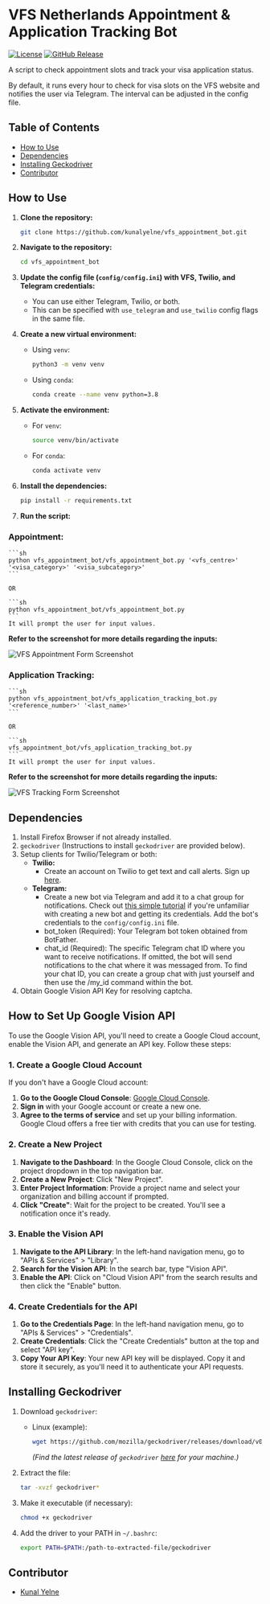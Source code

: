 # VFS Netherlands Appointment & Application Tracking Bot

[![License](https://img.shields.io/github/license/kunalyelne/VFS-Helper-Bot)](https://github.com/kunalyelne/VFS-Helper-Bot/blob/main/LICENSE)
[![GitHub Release](https://img.shields.io/github/v/release/kunalyelne/VFS-Helper-Bot?include_prereleases&logo=github&color=blue)](https://github.com/kunalyelne/VFS-Helper-Bot/releases)


A script to check appointment slots and track your visa application status.

By default, it runs every hour to check for visa slots on the VFS website and notifies the user via Telegram. The interval can be adjusted in the config file.

## Table of Contents

- [How to Use](#how-to-use)
- [Dependencies](#dependencies)
- [Installing Geckodriver](#installing-geckodriver)
- [Contributor](#contributor)

## How to Use

1. **Clone the repository:**
    ```sh
    git clone https://github.com/kunalyelne/vfs_appointment_bot.git
    ```

2. **Navigate to the repository:**
    ```sh
    cd vfs_appointment_bot
    ```

3. **Update the config file (`config/config.ini`) with VFS, Twilio, and Telegram credentials:**
    - You can use either Telegram, Twilio, or both.
    - This can be specified with `use_telegram` and `use_twilio` config flags in the same file.

4. **Create a new virtual environment:**
    - Using `venv`:
      ```sh
      python3 -m venv venv
      ```
    - Using `conda`:
      ```sh
      conda create --name venv python=3.8
      ```

5. **Activate the environment:**
    - For `venv`:
      ```sh
      source venv/bin/activate
      ```
    - For `conda`:
      ```sh
      conda activate venv
      ```

6. **Install the dependencies:**
    ```sh
    pip install -r requirements.txt
    ```

7. **Run the script:**

### Appointment:
    ```sh
    python vfs_appointment_bot/vfs_appointment_bot.py '<vfs_centre>' '<visa_category>' '<visa_subcategory>'
    ```

    OR

    ```sh
    python vfs_appointment_bot/vfs_appointment_bot.py
    ```
    It will prompt the user for input values.

**Refer to the screenshot for more details regarding the inputs:**

![VFS Appointment Form Screenshot](./assets/vfs-appointment-form.png)

### Application Tracking:
    ```sh
    python vfs_appointment_bot/vfs_application_tracking_bot.py '<reference_number>' '<last_name>'
    ```

    OR

    ```sh
    vfs_appointment_bot/vfs_application_tracking_bot.py
    ```
    It will prompt the user for input values.

**Refer to the screenshot for more details regarding the inputs:**

![VFS Tracking Form Screenshot](./assets/vfs-tracking-form.png)

## Dependencies

1. Install Firefox Browser if not already installed.
2. `geckodriver` (Instructions to install `geckodriver` are provided below).
3. Setup clients for Twilio/Telegram or both:
    - **Twilio:**
      - Create an account on Twilio to get text and call alerts. Sign up [here](https://www.twilio.com/try-twilio).
    - **Telegram:**
      - Create a new bot via Telegram and add it to a chat group for notifications. Check out [this simple tutorial](https://medium.com/codex/using-python-to-send-telegram-messages-in-3-simple-steps-419a8b5e5e2) if you're unfamiliar with creating a new bot and getting its credentials. Add the bot's credentials to the `config/config.ini` file.
      - bot_token (Required): Your Telegram bot token obtained from BotFather.
      - chat_id (Required): The specific Telegram chat ID where you want to receive notifications. If omitted, the bot will send notifications to the chat where it was messaged from. To find your chat ID, you can create a group chat with just yourself and then use the /my_id command within the bot.
4. Obtain Google Vision API Key for resolving captcha.

## How to Set Up Google Vision API

To use the Google Vision API, you'll need to create a Google Cloud account, enable the Vision API, and generate an API key. Follow these steps:

### 1. Create a Google Cloud Account

If you don't have a Google Cloud account:

1. **Go to the Google Cloud Console**: [Google Cloud Console](https://console.cloud.google.com/).
2. **Sign in** with your Google account or create a new one.
3. **Agree to the terms of service** and set up your billing information. Google Cloud offers a free tier with credits that you can use for testing.

### 2. Create a New Project

1. **Navigate to the Dashboard**: In the Google Cloud Console, click on the project dropdown in the top navigation bar.
2. **Create a New Project**: Click "New Project".
3. **Enter Project Information**: Provide a project name and select your organization and billing account if prompted.
4. **Click "Create"**: Wait for the project to be created. You'll see a notification once it's ready.

### 3. Enable the Vision API

1. **Navigate to the API Library**: In the left-hand navigation menu, go to "APIs & Services" > "Library".
2. **Search for the Vision API**: In the search bar, type "Vision API".
3. **Enable the API**: Click on "Cloud Vision API" from the search results and then click the "Enable" button.

### 4. Create Credentials for the API

1. **Go to the Credentials Page**: In the left-hand navigation menu, go to "APIs & Services" > "Credentials".
2. **Create Credentials**: Click the "Create Credentials" button at the top and select "API key".
3. **Copy Your API Key**: Your new API key will be displayed. Copy it and store it securely, as you'll need it to authenticate your API requests.

## Installing Geckodriver

1. Download `geckodriver`:
    - Linux (example):
      ```sh
      wget https://github.com/mozilla/geckodriver/releases/download/v0.18.0/geckodriver-v0.18.0-linux64.tar.gz
      ```
      *(Find the latest release of `geckodriver` [here](https://github.com/mozilla/geckodriver/releases) for your machine.)*

2. Extract the file:
    ```sh
    tar -xvzf geckodriver*
    ```

3. Make it executable (if necessary):
    ```sh
    chmod +x geckodriver
    ```

4. Add the driver to your PATH in `~/.bashrc`:
    ```sh
    export PATH=$PATH:/path-to-extracted-file/geckodriver
    ```

## Contributor

- [Kunal Yelne](https://github.com/kunalyelne/)
